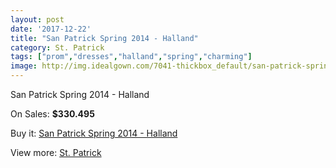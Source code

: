 ```yaml
---
layout: post
date: '2017-12-22'
title: "San Patrick Spring 2014 - Halland"
category: St. Patrick
tags: ["prom","dresses","halland","spring","charming"]
image: http://img.idealgown.com/7041-thickbox_default/san-patrick-spring-2014-halland.jpg
---
```

San Patrick Spring 2014 - Halland

On Sales: **$330.495**
<a href="https://www.idealgown.com/en/st-patrick/3000-san-patrick-spring-2014-halland.html"><amp-img layout="responsive" width="600" height="600" src="//img.idealgown.com/7041-thickbox_default/san-patrick-spring-2014-halland.jpg" alt="San Patrick Spring 2014 - Halland 0" /></a>
<a href="https://www.idealgown.com/en/st-patrick/3000-san-patrick-spring-2014-halland.html"><amp-img layout="responsive" width="600" height="600" src="//img.idealgown.com/7043-thickbox_default/san-patrick-spring-2014-halland.jpg" alt="San Patrick Spring 2014 - Halland 1" /></a>
<a href="https://www.idealgown.com/en/st-patrick/3000-san-patrick-spring-2014-halland.html"><amp-img layout="responsive" width="600" height="600" src="//img.idealgown.com/7042-thickbox_default/san-patrick-spring-2014-halland.jpg" alt="San Patrick Spring 2014 - Halland 2" /></a>

Buy it: [San Patrick Spring 2014 - Halland](https://www.idealgown.com/en/st-patrick/3000-san-patrick-spring-2014-halland.html "San Patrick Spring 2014 - Halland")

View more: [St. Patrick](https://www.idealgown.com/en/36-st-patrick "St. Patrick")